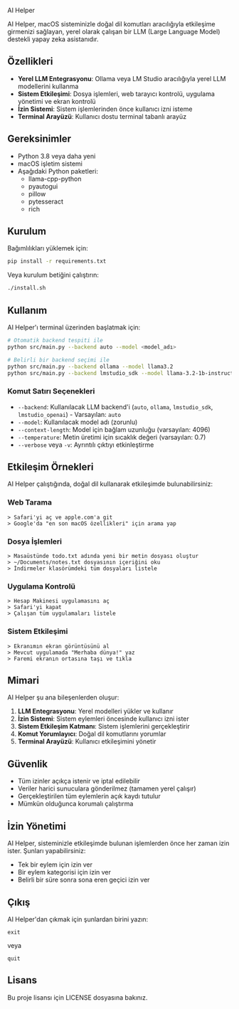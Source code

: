  AI Helper

AI Helper, macOS sisteminizle doğal dil komutları aracılığıyla etkileşime girmenizi sağlayan, yerel olarak çalışan bir LLM (Large Language Model) destekli yapay zeka asistanıdır.

## Özellikleri

- **Yerel LLM Entegrasyonu**: Ollama veya LM Studio aracılığıyla yerel LLM modellerini kullanma
- **Sistem Etkileşimi**: Dosya işlemleri, web tarayıcı kontrolü, uygulama yönetimi ve ekran kontrolü
- **İzin Sistemi**: Sistem işlemlerinden önce kullanıcı izni isteme
- **Terminal Arayüzü**: Kullanıcı dostu terminal tabanlı arayüz

## Gereksinimler

- Python 3.8 veya daha yeni
- macOS işletim sistemi
- Aşağıdaki Python paketleri:
  - llama-cpp-python
  - pyautogui
  - pillow
  - pytesseract
  - rich

## Kurulum

Bağımlılıkları yüklemek için:

```bash
pip install -r requirements.txt
```

Veya kurulum betiğini çalıştırın:

```bash
./install.sh
```

## Kullanım

AI Helper'ı terminal üzerinden başlatmak için:

```bash
# Otomatik backend tespiti ile
python src/main.py --backend auto --model <model_adı>

# Belirli bir backend seçimi ile
python src/main.py --backend ollama --model llama3.2
python src/main.py --backend lmstudio_sdk --model llama-3.2-1b-instruct
```

### Komut Satırı Seçenekleri

- `--backend`: Kullanılacak LLM backend'i (`auto`, `ollama`, `lmstudio_sdk`, `lmstudio_openai`) - Varsayılan: `auto`
- `--model`: Kullanılacak model adı (zorunlu)
- `--context-length`: Model için bağlam uzunluğu (varsayılan: 4096)
- `--temperature`: Metin üretimi için sıcaklık değeri (varsayılan: 0.7)
- `--verbose` veya `-v`: Ayrıntılı çıktıyı etkinleştirme

## Etkileşim Örnekleri

AI Helper çalıştığında, doğal dil kullanarak etkileşimde bulunabilirsiniz:

### Web Tarama
```
> Safari'yi aç ve apple.com'a git
> Google'da "en son macOS özellikleri" için arama yap
```

### Dosya İşlemleri
```
> Masaüstünde todo.txt adında yeni bir metin dosyası oluştur
> ~/Documents/notes.txt dosyasının içeriğini oku
> İndirmeler klasörümdeki tüm dosyaları listele
```

### Uygulama Kontrolü
```
> Hesap Makinesi uygulamasını aç
> Safari'yi kapat
> Çalışan tüm uygulamaları listele
```

### Sistem Etkileşimi
```
> Ekranımın ekran görüntüsünü al
> Mevcut uygulamada "Merhaba dünya!" yaz
> Faremi ekranın ortasına taşı ve tıkla
```

## Mimari

AI Helper şu ana bileşenlerden oluşur:

1. **LLM Entegrasyonu**: Yerel modelleri yükler ve kullanır
2. **İzin Sistemi**: Sistem eylemleri öncesinde kullanıcı izni ister
3. **Sistem Etkileşim Katmanı**: Sistem işlemlerini gerçekleştirir
4. **Komut Yorumlayıcı**: Doğal dil komutlarını yorumlar
5. **Terminal Arayüzü**: Kullanıcı etkileşimini yönetir

## Güvenlik

- Tüm izinler açıkça istenir ve iptal edilebilir
- Veriler harici sunuculara gönderilmez (tamamen yerel çalışır)
- Gerçekleştirilen tüm eylemlerin açık kaydı tutulur
- Mümkün olduğunca korumalı çalıştırma

## İzin Yönetimi

AI Helper, sisteminizle etkileşimde bulunan işlemlerden önce her zaman izin ister. Şunları yapabilirsiniz:

- Tek bir eylem için izin ver
- Bir eylem kategorisi için izin ver
- Belirli bir süre sonra sona eren geçici izin ver

## Çıkış

AI Helper'dan çıkmak için şunlardan birini yazın:
```
exit
```
veya
```
quit
```

## Lisans

Bu proje lisansı için LICENSE dosyasına bakınız.
